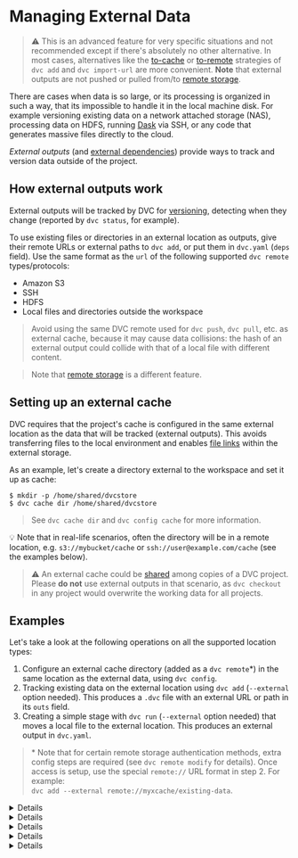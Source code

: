 # Managing External Data

> ⚠️ This is an advanced feature for very specific situations and not
> recommended except if there's absolutely no other alternative. In most cases,
> alternatives like the [to-cache] or [to-remote] strategies of `dvc add` and
> `dvc import-url` are more convenient. **Note** that external outputs are not
> pushed or pulled from/to [remote storage].

[to-cache]: /doc/command-reference/add#example-transfer-to-an-external-cache
[to-remote]: /doc/command-reference/add#example-transfer-to-remote-storage
[remote storage]: /doc/command-reference/remote

There are cases when data is so large, or its processing is organized in such a
way, that its impossible to handle it in the local machine disk. For example
versioning existing data on a network attached storage (NAS), processing data on
HDFS, running [Dask](https://dask.org/) via SSH, or any code that generates
massive files directly to the cloud.

_External outputs_ (and
[external dependencies](/doc/user-guide/external-dependencies)) provide ways to
track and version data outside of the <abbr>project</abbr>.

## How external outputs work

External <abbr>outputs</abbr> will be tracked by DVC for
[versioning](/doc/use-cases/versioning-data-and-model-files), detecting when
they change (reported by `dvc status`, for example).

To use existing files or directories in an external location as outputs, give
their remote URLs or external paths to `dvc add`, or put them in `dvc.yaml`
(`deps` field). Use the same format as the `url` of the following supported
`dvc remote` types/protocols:

- Amazon S3
- SSH
- HDFS
- Local files and directories outside the workspace

> Avoid using the same DVC remote used for `dvc push`, `dvc pull`, etc. as
> external cache, because it may cause data collisions: the hash of an external
> output could collide with that of a local file with different content.

> Note that [remote storage] is a different feature.

## Setting up an external cache

DVC requires that the project's <abbr>cache</abbr> is configured in the same
external location as the data that will be tracked (external outputs). This
avoids transferring files to the local environment and enables [file links]
within the external storage.

[file links]:
  /doc/user-guide/large-dataset-optimization#file-link-types-for-the-dvc-cache

As an example, let's create a directory external to the workspace and set it up
as cache:

```dvc
$ mkdir -p /home/shared/dvcstore
$ dvc cache dir /home/shared/dvcstore
```

> See `dvc cache dir` and `dvc config cache` for more information.

💡 Note that in real-life scenarios, often the directory will be in a remote
location, e.g. `s3://mybucket/cache` or `ssh://user@example.com/cache` (see the
examples below).

> ⚠️ An external cache could be
> [shared](/doc/user-guide/how-to/share-a-dvc-cache) among copies of a DVC
> project. Please **do not** use external outputs in that scenario, as
> `dvc checkout` in any project would overwrite the working data for all
> projects.

## Examples

Let's take a look at the following operations on all the supported location
types:

1. Configure an external <abbr>cache</abbr> directory (added as a
   `dvc remote`\*) in the same location as the external data, using
   `dvc config`.
2. Tracking existing data on the external location using `dvc add` (`--external`
   option needed). This produces a `.dvc` file with an external URL or path in
   its `outs` field.
3. Creating a simple stage with `dvc run` (`--external` option needed) that
   moves a local file to the external location. This produces an external output
   in `dvc.yaml`.

> \* Note that for certain remote storage authentication methods, extra config
> steps are required (see `dvc remote modify` for details). Once access is
> setup, use the special `remote://` URL format in step 2. For example:  
> `dvc add --external remote://myxcache/existing-data`.

<details title="Amazon S3">

```dvc
$ dvc remote add s3cache s3://mybucket/cache
$ dvc config cache.s3 s3cache

$ dvc add --external s3://mybucket/existing-data

$ dvc run -d data.txt \
          --external \
          -o s3://mybucket/data.txt \
          aws s3 cp data.txt s3://mybucket/data.txt
```

</details>

<details title="SSH">

```dvc
$ dvc remote add sshcache ssh://user@example.com/cache
$ dvc config cache.ssh sshcache

$ dvc add --external ssh://user@example.com/existing-data

$ dvc run -d data.txt \
          --external \
          -o ssh://user@example.com/data.txt \
          scp data.txt user@example.com:/data.txt
```

⚠️ DVC requires both SSH and SFTP access to work with remote SSH locations.
Please check that you are able to connect both ways with tools like `ssh` and
`sftp` (GNU/Linux).

> Note that your server's SFTP root might differ from its physical root (`/`).

</details>

<details title="HDFS">

```dvc
$ dvc remote add hdfscache hdfs://user@example.com/cache
$ dvc config cache.hdfs hdfscache

$ dvc add --external hdfs://user@example.com/existing-data

$ dvc run -d data.txt \
          --external \
          -o hdfs://user@example.com/data.txt \
          hdfs fs -copyFromLocal \
                  data.txt \
                  hdfs://user@example.com/data.txt
```

Note that as long as there is a `hdfs://...` URL for your data, DVC can handle
it. So systems like Hadoop, Hive, and HBase are supported!

</details>

<details title="WebHDFS">

```dvc
$ dvc remote add webhdfscache webhdfs://user@example.com/cache
$ dvc config cache.webhdfs webhdfscache

$ dvc add --external webhdfs://user@example.com/existing-data

$ dvc run -d data.txt \
          --external \
          -o webhdfs://user@example.com/data.txt \
          curl --upload-file data.txt \
              "http://user@example.com:50075/webhdfs/v1/data.txt?op=CREATE"
```

</details>

<details title="Local file system paths">

The default <abbr>cache</abbr> is in `.dvc/cache`, so there is no need to set a
custom cache location for local paths outside of your project.

> Except for external data on different storage devices or partitions mounted on
> the same file system (e.g. `/mnt/raid/data`). In that case please setup an
> external cache in that same drive to enable [file links] and avoid copying
> data.

```dvc
$ dvc add --external /home/shared/existing-data

$ dvc run -d data.txt \
          --external \
          -o /home/shared/data.txt \
          cp data.txt /home/shared/data.txt
```

</details>
